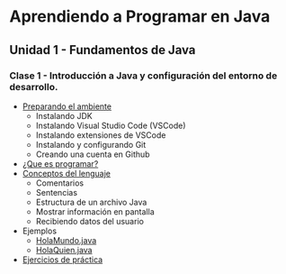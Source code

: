 # Aprendiendo a Programar en Java
## Unidad 1 - Fundamentos de Java
### Clase 1 - Introducción a Java y configuración del entorno de desarrollo.
- [Preparando el ambiente](preparando_ambiente.md)
  - Instalando JDK
  - Instalando Visual Studio Code (VSCode)
  - Instalando extensiones de VSCode
  - Instalando y configurando Git
  - Creando una cuenta en Github
- [¿Que es programar?](programacion.md)
- [Conceptos del lenguaje](conceptos_lenguaje.ipynb)
  - Comentarios
  - Sentencias
  - Estructura de un archivo Java
  - Mostrar información en pantalla
  - Recibiendo datos del usuario
- Ejemplos
  - [HolaMundo.java](ejemplos/HolaMundo.java)
  - [HolaQuien.java](ejemplos/HolaQuien.java)
- [Ejercicios de práctica](ejercicios.md)
